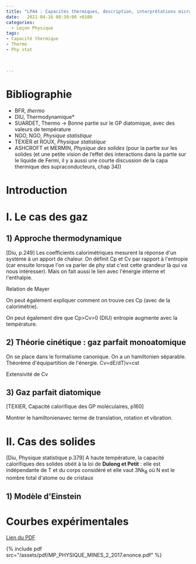 ```yaml
---
title: "LP44 : Capacités thermiques, description, interprétations microscopiques "
date:   2021-04-16 08:39:00 +0100
categories:
  - Leçon Physique
tags:
- Capacité thermique
- Thermo
- Phy stat
 


---
```

# Bibliographie
* BFR, *thermo*
* DIU, Thermodynamique*
* SUARDET, Thermo → Bonne partie sur le GP diatomique, avec des valeurs de température
* NGO, NGO, *Physique statistique*
* TEXIER et ROUX, *Physique statistique*
* ASHCROFT et MERMIN, *Physique des solides* (pour la partie sur les solides (et une petite vision de l’effet des interactions dans la partie sur le liquide de Fermi, il y a aussi une courte discussion de la capa thermique des supraconducteurs, chap 34))

# Introduction

# I. Le cas des gaz
## 1) Approche thermodynamique
[Diu, p.249]
Les coefficients calorimétriques mesurent la réponse d'un système à un apport de chaleur.
On définit Cp et Cv par rapport à l'entropie (car ensuite lorsque l'on va parler de phy stat c'est cette grandeur là qui va nous intéresser). Mais on fait aussi le lien avec l'énergie interne et l'enthalpie.

Relation de Mayer

On peut également expliquer comment on trouve ces Cp (avec de la calorimétrie).

On peut également dire que Cp>Cv>0 (DIU) entropie augmente avec la température.

## 2) Théorie cinétique : gaz parfait monoatomique
On se place dans le formalisme canonique.
On a un hamiltonien séparable.
Théorème d'équipartition de l'énergie.
Cv=dE/dT)v=cst

Extensivité de Cv

## 3) Gaz parfait diatomique
[TEXIER, Capacité calorifique des GP moléculaires, p160]

Montrer le hamiltonienavec terme de translation, rotation et vibration.
# II. Cas des solides
[Diu, Physique statistique p.379]
A haute température, la capacité calorifiques des solides obéit à la loi de **Dulong et Petit** : elle est indépendante de T et du corps considéré et elle vaut 3Nk<sub>B</sub> où N est le nombre total d'atome ou de cristaux 
## 1) Modèle d'Einstein
# Courbes expérimentales
[Lien du PDF](/assets/pdf/MP_PHYSIQUE_MINES_2_2017.enonce.pdf)

{% include pdf src="/assets/pdf/MP_PHYSIQUE_MINES_2_2017.enonce.pdf" %}

